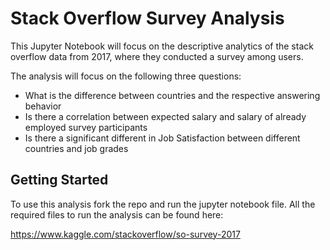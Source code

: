 # Stack Overflow Survey Analysis

This Jupyter Notebook will focus on the descriptive analytics of the stack overflow data from 2017, where they conducted a survey among users.

The analysis will focus on the following three questions:
 - What is the difference between countries and the respective answering behavior
 - Is there a correlation between expected salary and salary of already employed survey participants
 - Is there a significant different in Job Satisfaction between different countries and job grades
 
## Getting Started

To use this analysis fork the repo and run the jupyter notebook file. All the required files to run the analysis can be found here:

https://www.kaggle.com/stackoverflow/so-survey-2017


